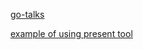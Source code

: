 [go-talks](http://go-talks.appspot.com/github.com/sugeladi/slide/example.slide#1)

[example of using present tool](http://talks.godoc.org/github.com/sugeladi/slide/example.slide)
